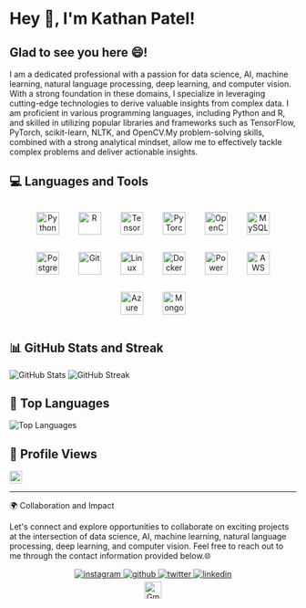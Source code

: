 # Hey 👋, I'm Kathan Patel!  
  

## Glad to see you here 😄!  
I am a dedicated professional with a passion for data science, AI, machine learning, natural language processing, deep learning, and computer vision. With a strong foundation in these domains, I specialize in leveraging cutting-edge technologies to derive valuable insights from complex data. I am proficient in various programming languages, including Python and R, and skilled in utilizing popular libraries and frameworks such as TensorFlow, PyTorch, scikit-learn, NLTK, and OpenCV.My problem-solving skills, combined with a strong analytical mindset, allow me to effectively tackle complex problems and deliver actionable insights.

## 💻 Languages and Tools  

<div align="center">  
  <a href="https://www.python.org/" target="_blank"><img style="margin: 10px; padding: 5px;" src="https://profilinator.rishav.dev/skills-assets/python-original.svg" alt="Python" height="40" /></a>  
  <a href="https://www.r-project.org/" target="_blank"><img style="margin: 10px; padding: 5px;" src="https://profilinator.rishav.dev/skills-assets/r.svg" alt="R" height="40" /></a>  
  <a href="https://www.tensorflow.org/" target="_blank"><img style="margin: 10px; padding: 5px;" src="https://profilinator.rishav.dev/skills-assets/tensorflow-icon.svg" alt="TensorFlow" height="40" /></a>  
  <a href="https://pytorch.org/" target="_blank"><img style="margin: 10px; padding: 5px;" src="https://profilinator.rishav.dev/skills-assets/pytorch-icon.svg" alt="PyTorch" height="40" /></a>  
  <a href="https://opencv.org/" target="_blank"><img style="margin: 10px; padding: 5px;" src="https://profilinator.rishav.dev/skills-assets/opencv-icon.svg" alt="OpenCV" height="40" /></a>  
  <a href="https://www.mysql.com/" target="_blank"><img style="margin: 10px; padding: 5px;" src="https://profilinator.rishav.dev/skills-assets/mysql-original-wordmark.svg" alt="MySQL" height="40" /></a>  
  <a href="https://www.postgresql.org/" target="_blank"><img style="margin: 10px; padding: 5px;" src="https://profilinator.rishav.dev/skills-assets/postgresql-original-wordmark.svg" alt="PostgreSQL" height="40" /></a>  
  <a href="https://github.com/" target="_blank"><img style="margin: 10px; padding: 5px;" src="https://profilinator.rishav.dev/skills-assets/git-scm-icon.svg" alt="Git" height="40" /></a>  
  <a href="https://www.linux.org/" target="_blank"><img style="margin: 10px; padding: 5px;" src="https://profilinator.rishav.dev/skills-assets/linux-original.svg" alt="Linux" height="40" /></a>  
  <a href="https://www.docker.com/" target="_blank"><img style="margin: 10px; padding: 5px;" src="https://profilinator.rishav.dev/skills-assets/docker-original-wordmark.svg" alt="Docker" height="40" /></a>  
  <a href="https://powerbi.microsoft.com/en-us/" target="_blank"><img style="margin: 10px; padding: 5px;" src="https://profilinator.rishav.dev/skills-assets/powerbi.png" alt="Power BI" height="40" /></a>  
  <a href="https://aws.amazon.com/" target="_blank"><img style="margin: 10px; padding: 5px;" src="https://profilinator.rishav.dev/skills-assets/amazonwebservices-original-wordmark.svg" alt="AWS" height="40" /></a>  
  <a href="https://azure.microsoft.com/en-in/" target="_blank"><img style="margin: 10px; padding: 5px;" src="https://profilinator.rishav.dev/skills-assets/microsoft_azure-icon.svg" alt="Azure" height="40" /></a>  
  <a href="https://www.mongodb.com/" target="_blank"><img style="margin: 10px; padding: 5px;" src="https://profilinator.rishav.dev/skills-assets/mongodb-original-wordmark.svg" alt="MongoDB" height="40" /></a>  
</div>  


## 📊 GitHub Stats and Streak

![GitHub Stats](https://github-readme-stats.vercel.app/api?username=kathan1910&theme=dark&show_icons=true&hide_border=false) ![GitHub Streak](https://github-readme-streak-stats.herokuapp.com/?user=kathan1910&theme=dark&hide_border=false)

## 🌟 Top Languages

![Top Languages](https://github-readme-stats.vercel.app/api/top-langs/?username=kathan1910&theme=dark&layout=compact&hide_border=false&langs_count=6&exclude_repo=github-readme-stats)

## 👀 Profile Views

<a href="https://komarev.com/ghpvc/?username=kathan1910&color=blueviolet&style=flat-square" target="_blank">
  <img src="https://komarev.com/ghpvc/?username=kathan1910&color=blueviolet&style=flat-square" alt="Profile Views" height="22" />
</a>

---


🌍 Collaboration and Impact

Let's connect and explore opportunities to collaborate on exciting projects at the intersection of data science, AI, machine learning, natural language processing, deep learning, and computer vision. Feel free to reach out to me through the contact information provided below.🌐

<div align="center">
  <a href="https://instagram.com/kathan1910" target="_blank">
    <img src="https://img.shields.io/badge/instagram-%23000000.svg?&style=for-the-badge&logo=instagram&logoColor=white" alt="instagram" style="margin-bottom: 5px;" />
  </a>
  <a href="https://github.com/kathan1910" target="_blank">
    <img src="https://img.shields.io/badge/github-%2324292e.svg?&style=for-the-badge&logo=github&logoColor=white" alt="github" style="margin-bottom: 5px;" />
  </a>
  <a href="https://twitter.com/KathanPate37899" target="_blank">
    <img src="https://img.shields.io/badge/twitter-%2300acee.svg?&style=for-the-badge&logo=twitter&logoColor=white" alt="twitter" style="margin-bottom: 5px;" />
  </a>
  <a href="https://linkedin.com/in/kathan19" target="_blank">
    <img src="https://img.shields.io/badge/linkedin-%231E77B5.svg?&style=for-the-badge&logo=linkedin&logoColor=white" alt="linkedin" style="margin-bottom: 5px;" />
  </a>  
</div>

<div align="center">
  <a href="mailto:kathanpatel1910@gmail.com" target="_blank">
    <img src="https://img.shields.io/static/v1?message=Gmail&logo=gmail&label=&color=D14836&logoColor=white&labelColor=&style=for-the-badge" height="30" alt="Gmail logo" />
  </a>
</div>
